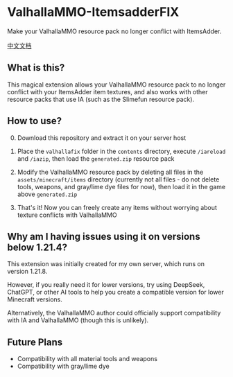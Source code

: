 # ValhallaMMO-ItemsadderFIX
Make your ValhallaMMO resource pack no longer conflict with ItemsAdder.

[中文文档](README_zhcn.md)

## What is this?
This magical extension allows your ValhallaMMO resource pack to no longer conflict with your ItemsAdder item textures, and also works with other resource packs that use IA (such as the Slimefun resource pack).

## How to use?
0. Download this repository and extract it on your server host

1. Place the `valhallafix` folder in the `contents` directory, execute `/iareload` and `/iazip`, then load the `generated.zip` resource pack

2. Modify the ValhallaMMO resource pack by deleting all files in the `assets/minecraft/items` directory (currently not all files - do not delete tools, weapons, and gray/lime dye files for now), then load it in the game above `generated.zip`

3. That's it! Now you can freely create any items without worrying about texture conflicts with ValhallaMMO

## Why am I having issues using it on versions below 1.21.4?
This extension was initially created for my own server, which runs on version 1.21.8.

However, if you really need it for lower versions, try using DeepSeek, ChatGPT, or other AI tools to help you create a compatible version for lower Minecraft versions.

Alternatively, the ValhallaMMO author could officially support compatibility with IA and ValhallaMMO (though this is unlikely).

## Future Plans
- Compatibility with all material tools and weapons
- Compatibility with gray/lime dye
